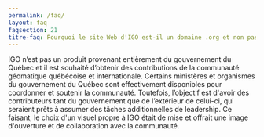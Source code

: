 ```yaml
---
permalink: /faq/
layout: faq
faqsection: 21
titre-faq: Pourquoi le site Web d'IGO est-il un domaine .org et non pas un domaine .gouv.qc.ca avec les logos officiels du gouvernement du Québec?
---
```


IGO n’est pas un produit provenant entièrement du gouvernement du Québec et il est souhaité d’obtenir des contributions de la communauté géomatique québécoise et internationale. Certains ministères et organismes du gouvernement du Québec sont effectivement disponibles pour coordonner et soutenir la communauté. Toutefois, l’objectif est d'avoir des contributeurs tant du gouvernement que de l’extérieur de celui-ci, qui seraient prêts à assumer des tâches additionnelles de leadership. Ce faisant, le choix d'un visuel propre à IGO était de mise et offrait une image d'ouverture et de collaboration avec la communauté.
